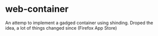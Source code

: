 web-container
=============

An attemp to implement a gadged container using shinding. Droped the idea, a lot of things changed since (Firefox App Store)


